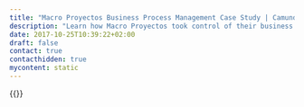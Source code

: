 ```yaml
---
title: "Macro Proyectos Business Process Management Case Study | Camunda BPM"
description: "Learn how Macro Proyectos took control of their business process automation and improved efficiency in their organization with Camunda. Camunda is the leader for workflow automation based on Java and BPMN 2.0. "
date: 2017-10-25T10:39:22+02:00
draft: false
contact: true
contacthidden: true
mycontent: static
---
```

{{<case-study-single
company="Macro Proyectos"
companydescription="<p>We are a Colombian company with extensive experience in the construction of technological tools for the capture, validation and centralization of information, process automation and electronic document management; Supported by methodologies such as BPM (Business Process Management) and ECM (Enterprise Content Management).</p><p>Our company specializes in the construction of technological tools and service provision supported by new methodologies and technological infrastructures, to offer our customers high level products and services.</p>"
customerquote=""
teaser=""
usecase=""
videolink=""
logo="//images.ctfassets.net/vpidbgnakfvf/42uUL2uL2EqGiaYsok4Kwm/67062e98de2c8ba6ba24a213f9db49ea/macro-proyectos.svg"
pdf=""
thumbnail="">}}
